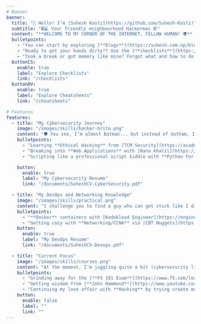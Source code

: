 ```yaml
---
# Banner
banner:
  title: "👋 Hello! I’m [Suhesh Kasti](https://github.com/Suhesh-Kasti)"
  subtitle: "🔒💻 Your friendly neighbourhood Hackerman 🕸️"
  content: "**WELCOME TO MY CORNER OF THE INTERNET, FELLOW HUMAN! 👽** <br><br> I’m here to share my journey in **Cybersecurity** and a bit of **DevOps**  through blogs, checklists, and cheat sheets. Need a checklist or cheat sheet to hack the matrix (legally, of course 😉)? Get them here at the affordable price of just *$FREE.99*"
  bulletpoints:
    - "You can start by exploring [**blogs**](https://suhesh.com.np/blog) I have written and start learning with me ☕💻"
    - "Ready to get your hands dirty?? Use the [**checklists**](https://suhesh.com.np/checklists) to be a billion times more efficient 🌀"
    - "Took a break or got memory like mine? Forgot what and how to do...Worry not use the [**cheatsheets**](https://suhesh.com.np/checklists) 🔍"
  buttonCS:
    enable: true
    label: "Explore Checklists"
    link: "/checklists"
  buttonDV:
    enable: true
    label: "Explore Cheatsheets"
    link: "/cheatsheets"

# Features
features:
  - title: "My Cybersecurity Journey"
    image: "/images/skills/hacker-brito.png"
    content: "🛡️ You see, I’m almost Batman... but instead of Gotham, I kinda try to save networks *(Batman couldn't either)* 🤡.<br> Cybersecurity has been my passion, and here’s a quick look at what I've been doing with it:"
    bulletpoints:
      - "Learning **Ethical Hacking** from [TCM Security](https://academy.tcm-sec.com/p/practical-ethical-hacking-the-complete-course) 🤓 "
      - "Breaking into **Web Applications** with [Rana Khalil](https://academy.ranakhalil.com/p/web-security-academy-video-series) and [ITProTV](https://www.itpro.tv/courses/security-skills/webapp-penetration-testing/) then protecting them with [F5 BigIP](https://www.f5.com/products/big-ip) 🛠️"
      - "Scripting like a professional script kiddie with **Python For Hackers** from [TCM Security](https://academy.tcm-sec.com/p/python-101-for-hackers) 🐍"

    button:
      enable: true
      label: "My Cybersecurity Resume"
      link: "/documents/SuheshCV-CyberSecurity.pdf"

  - title: "My DevOps and Networking Knowledge"
    image: "/images/skills/practical.png"
    content: "I challenge you to find a guy who can get stuck like I did on VLANs and subnetting, I'll wait.... (*P.S. I still suck in it* 🥺) but I am learning using the following resources:"
    bulletpoints:
      - "**Docker** containers with [Kodekloud Engineer](https://engineer.kodekloud.com/signup?referral=654587a7a0118b90ce5ac6b9) 🍕"
      - "Getting cozy with **Networking/CCNA** via [CBT Nuggets](https://www.cbtnuggets.com/it-training/cisco/ccna) 🌐"
    button:
      enable: true
      label: "My DevOps Resume"
      link: "/documents/SuheshCV-Devops.pdf"

  - title: "Current Focus"
    image: "/images/skills/courses.png"
    content: "At the moment, I’m juggling quite a bit (cybersecurity life, amirite?). Here’s what’s on my plate right now:"
    bulletpoints:
      - "Grinding away for the [**F5 101 Exam**](https://www.f5.com/learn/certification#certificationlevels), because who doesn’t like exams... right? RIGHT??? *(SPOILER ALERT: I DON'T 🫠)* 📚"
      - "Getting wisdom from [**John Hammond**](https://www.youtube.com/@_JohnHammond), [**Rana Khalil**](https://www.youtube.com/@RanaKhalil101), [**David Bombal**](https://www.youtube.com/@davidbombal), [**Live Overflow**](https://www.youtube.com/@LiveOverflow), [**Network Chuck**](https://www.youtube.com/@NetworkChuck), [**The Cyber Mentor**](https://www.youtube.com/@TCMSecurityAcademy), [**Hackersploit**](https://www.youtube.com/@HackerSploit), [**Bitten Tech**](https://www.youtube.com/@BittenTech), [**TechChip**](https://www.youtube.com/@techchipnet), [**Ankit Chauhan**](https://www.youtube.com/@0x61), [Jack Rhysider](https://www.youtube.com/@JackRhysider) and [**other cybersecurity gurus**](https://www.reddit.com/r/cybersecurity/comments/1d6apgh/what_are_your_favorite_cybersecurity_youtube/) 📺"
      - "Continuing my love affair with **Hacking** by trying create more of cybersecurity tools. I just made an [SSH Bruteforcing tool](https://github.com/Suhesh-Kasti/ssh-brute) using python. 🔐"
    button:
      enable: false
      label: ""
      link: ""
---
```



